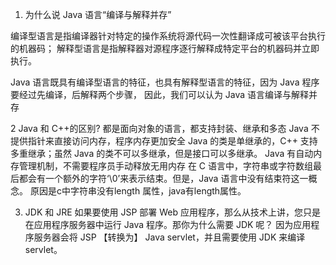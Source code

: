 1. 为什么说 Java 语言“编译与解释并存”

编译型语言是指编译器针对特定的操作系统将源代码一次性翻译成可被该平台执行的机器码；
解释型语言是指解释器对源程序逐行解释成特定平台的机器码并立即执行。

Java 语言既具有编译型语言的特征，也具有解释型语言的特征，因为 Java 程序要经过先编译，后解释两个步骤，
因此，我们可以认为 Java 语言编译与解释并存

2 Java 和 C++的区别?
    都是面向对象的语言，都支持封装、继承和多态
    Java 不提供指针来直接访问内存，程序内存更加安全
    Java 的类是单继承的，C++ 支持多重继承；虽然 Java 的类不可以多继承，但是接口可以多继承。
    Java 有自动内存管理机制，不需要程序员手动释放无用内存
    在 C 语言中，字符串或字符数组最后都会有一个额外的字符‘\0’来表示结束。但是，Java 语言中没有结束符这一概念。
        原因是c中字符串没有length 属性，java有length属性。


3. JDK 和 JRE
如果要使用 JSP 部署 Web 应用程序，那么从技术上讲，您只是在应用程序服务器中运行 Java 程序。那你为什么需要 JDK 呢？
    因为应用程序服务器会将 JSP 【转换为】 Java servlet，并且需要使用 JDK 来编译 servlet。